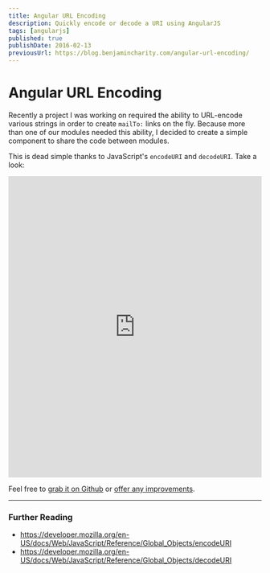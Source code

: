 ```yaml
---
title: Angular URL Encoding
description: Quickly encode or decode a URI using AngularJS
tags: [angularjs]
published: true
publishDate: 2016-02-13
previousUrl: https://blog.benjamincharity.com/angular-url-encoding/
---
```


# Angular URL Encoding

Recently a project I was working on required the ability to URL-encode various strings in order to create `mailTo:`
links on the fly. Because more than one of our modules needed this ability, I decided to create a simple
component to share the code between modules.

This is dead simple thanks to JavaScript's `encodeURI` and `decodeURI`. Take a look:

<iframe style="width: 100%; height: 600px" src="https://embed.plnkr.co/oPJZWt/?show=preview" frameborder="0" allowfullscren="allowfullscren"></iframe>

Feel free to [grab it on Github](https://github.com/benjamincharity/angular-url-encode) or [offer any improvements](https://github.com/benjamincharity/angular-url-encode/issues).

---

### Further Reading

- <https://developer.mozilla.org/en-US/docs/Web/JavaScript/Reference/Global_Objects/encodeURI>
- <https://developer.mozilla.org/en-US/docs/Web/JavaScript/Reference/Global_Objects/decodeURI>
